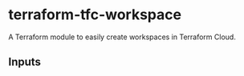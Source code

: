 # terraform-tfc-workspace

A Terraform module to easily create workspaces in Terraform Cloud.

<!-- BEGINNING OF PRE-COMMIT-TERRAFORM DOCS HOOK -->
## Inputs

<!-- END OF PRE-COMMIT-TERRAFORM DOCS HOOK -->
